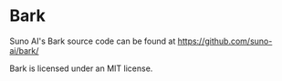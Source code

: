 ﻿# Bark
Suno AI's Bark source code can be found at https://github.com/suno-ai/bark/

Bark is licensed under an MIT license.